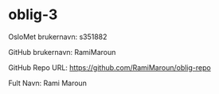 # oblig-3
OsloMet brukernavn: s351882

GitHub brukernavn: RamiMaroun

GitHub Repo URL: https://github.com/RamiMaroun/oblig-repo

Fult Navn: Rami Maroun